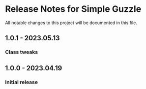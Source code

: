 # Release Notes for Simple Guzzle

All notable changes to this project will be documented in this file.

## 1.0.1 - 2023.05.13
### Class tweaks

## 1.0.0 - 2023.04.19
### Initial release
